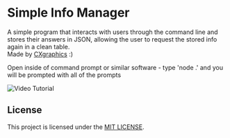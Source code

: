 # Simple Info Manager

A simple program that interacts with users through the command line and stores their answers in JSON, allowing the user to request the stored info again in a clean table.  
Made by [CXgraphics](https://github.com/cxgraphics1) :)

Open inside of command prompt or similar software - type 'node .' and you will be prompted with all of the prompts

![Video Tutorial](https://youtu.be/EEKYuLv5U1s)

## License
This project is licensed under the [MIT LICENSE](https://github.com/CXgraphics1/SImple-Info-Manager/blob/main/LICENSE).
